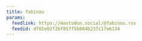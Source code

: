 ```yaml
---
title: fabinou
params:
  feedlink: https://mastodon.social/@fabinou.rss
  feedid: df65e02f2bf057f5b004b237c17e6134
---
```

